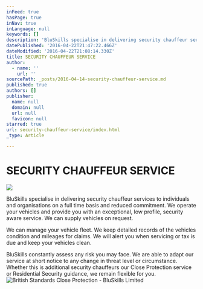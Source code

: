 ```yaml
---
inFeed: true
hasPage: true
inNav: true
inLanguage: null
keywords: []
description: 'BluSkills specialise in delivering security chauffeur services to individuals and organisations on a full time basis and reduced commitment. We operate your vehicles and provide you with an exceptional, low profile, security aware service. We can supply vehicles on request.'
datePublished: '2016-04-22T21:47:22.466Z'
dateModified: '2016-04-22T21:08:14.330Z'
title: SECURITY CHAUFFEUR SERVICE
author:
  - name: ''
    url: ''
sourcePath: _posts/2016-04-14-security-chauffeur-service.md
published: true
authors: []
publisher:
  name: null
  domain: null
  url: null
  favicon: null
starred: true
url: security-chauffeur-service/index.html
_type: Article

---
```

# SECURITY CHAUFFEUR SERVICE
![](https://s3-us-west-2.amazonaws.com/the-grid-img/p/76ea7868aff36005d5422c35502c4827e1381322.jpg)

BluSkills specialise in delivering security chauffeur services to individuals and organisations on a full time basis and reduced commitment. We operate your vehicles and provide you with an exceptional, low profile, security aware service. We can supply vehicles on request.

We can manage your vehicle fleet. We keep detailed records of the vehicles condition and mileages for claims. We will alert you when servicing or tax is due and keep your vehicles clean.

BluSkills constantly assess any risk you may face. We are able to adapt our service at short notice to any change in threat level or circumstance. Whether this is additional security chauffeurs our Close Protection service or Residential Security guidance, we remain flexible for you.
![British Standards Close Protection - BluSkills Limited](https://the-grid-user-content.s3-us-west-2.amazonaws.com/f660571d-6846-4b13-be02-10c8e819c864.jpg)